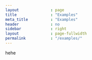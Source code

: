 ```yaml
---
layout              : page
title               : "Examples"
meta_title          : "Examples"
header              : no
sidebar             : right
layout              : page-fullwidth
permalink           : "/examples/"
---
```

hehe

